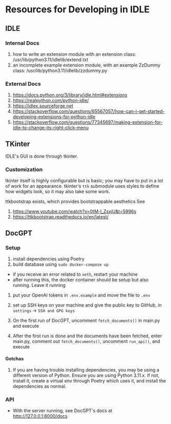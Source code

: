 # Resources for Developing in IDLE

## IDLE
### Internal Docs
1. how to write an extension module with an extension class: /usr/lib/python3.11/idlelib/extend.txt
2. an incomplete example extension module, with an example ZzDummy class: /usr/lib/python3.11/idlelib/zzdummy.py

### External Docs
1. https://docs.python.org/3/library/idle.html#extensions
2. https://realpython.com/python-idle/
3. https://idlex.sourceforge.net
4. https://stackoverflow.com/questions/65567057/how-can-i-get-started-developing-extensions-for-python-idle
5. https://stackoverflow.com/questions/77345697/making-extension-for-idle-to-change-its-right-click-menu


## TKinter
IDLE's GUI is done through tkinter.

### Customization
tkinter itself is highly configurable but is basic; you may have to put in a lot of work for an appearance. tkinter's `ttk` submodule uses styles to define how widgets look, so it may also take some work.

ttkbootstrap exists, which provides bootstrappable aesthetics
See
  1. https://www.youtube.com/watch?v=0tM-l_ZsxjU&t=5996s
  2. https://ttkbootstrap.readthedocs.io/en/latest/


## DocGPT
### Setup
1. install dependencies using Poetry
1. build database using `sudo docker-compose up`
- if you receive an error related to `veth`, restart your machine
- after running this, the docker container should be setup but also running. Leave it running

1. put your OpenAI tokens in `.env.example` and move the file to `.env`

1. set up SSH keys on your machine and give the public key to GitHub, in `settings` -> `SSH and GPG keys`

1. On the first run of DocGPT, uncomment `fetch_documents()` in main.py and execute

1. After the first run is done and the documents have been fetched, enter main.py, comment out `fetch_documents()`, uncomment `run_api()`, and execute

#### Gotchas
1. If you are having trouble installing dependencies, you may be using a different version of Python. Ensure you are using Python 3.11.x. If not, install it, create a virtual env through Poetry which uses it, and install the dependencies as normal.

### API
- With the server running, see DocGPT's docs at http://127.0.0.1:8000/docs

